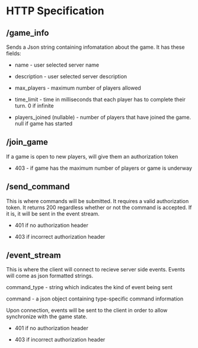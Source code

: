 HTTP Specification
==================

/game_info
----------
Sends a Json string containing infomatation about the game. It has these fields:

* name - user selected server name

* description - user selected server description

* max_players - maximum number of players allowed

* time_limit - time in milliseconds that each player has to complete their turn. 0 if infinite

* players_joined (nullable) - number of players that have joined the game. null if game has started


/join_game
----------
If a game is open to new players, will give them an authorization token

* 403 - if game has the maximum number of players or game is underway

/send_command
-------------
This is where commands will be submitted. It requires a valid authorization token. It returns 200 regardless whether or not the command is accepted. If it is, it will be sent in the event stream.

* 401 if no authorization header

* 403 if incorrect authorization header

/event_stream
-------------

This is where the client will connect to recieve server side events. Events will come as json formatted strings.

command_type - string which indicates the kind of event being sent

command - a json object containing type-specific command information

Upon connection, events will be sent to the client in order to allow synchronize with the game state.

* 401 if no authorization header

* 403 if incorrect authorization header


